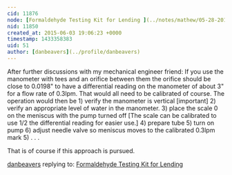 ```yaml
---
cid: 11876
node: [Formaldehyde Testing Kit for Lending ](../notes/mathew/05-28-2015/formaldehyde-testing-kit-for-lending)
nid: 11850
created_at: 2015-06-03 19:06:23 +0000
timestamp: 1433358383
uid: 51
author: [danbeavers](../profile/danbeavers)
---
```


After further discussions with my mechanical engineer friend:  If you use the manometer with tees and an orifice between them the orifice should be close to 0.0198" to have a differential reading on the manometer of about 3" for a flow rate of 0.3lpm.  That would all need to be calibrated of course.  The operation would then be 1) verify the manometer is vertical [important] 2) verify an appropriate level of water in the manometer. 3) place the scale 0 on the meniscus with the pump turned off [The scale can be calibrated to use 1/2 the differential reading for easier use.] 4) prepare tube 5) turn on pump 6) adjust needle valve so meniscus moves to the calibrated 0.3lpm mark 5) . . .

That is of course if this approach is pursued.

[danbeavers](../profile/danbeavers) replying to: [Formaldehyde Testing Kit for Lending ](../notes/mathew/05-28-2015/formaldehyde-testing-kit-for-lending)

